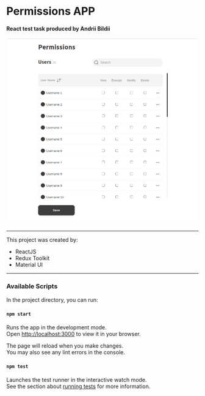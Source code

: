# Permissions APP 
#### React test task produced by Andrii Bildii

![Hero](./src/assets/images/hero-page.png "Hero")

------------

This project was created by:
- ReactJS
- Redux Toolkit
- Material UI
------------

### Available Scripts

In the project directory, you can run:

#### `npm start`

Runs the app in the development mode.\
Open [http://localhost:3000](http://localhost:3000) to view it in your browser.

The page will reload when you make changes.\
You may also see any lint errors in the console.

#### `npm test`

Launches the test runner in the interactive watch mode.\
See the section about [running tests](https://facebook.github.io/create-react-app/docs/running-tests) for more information.